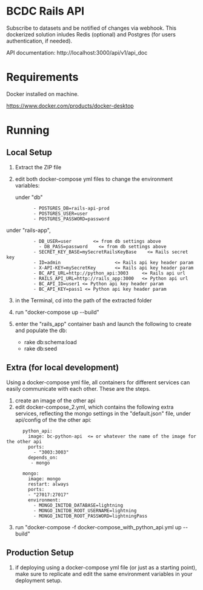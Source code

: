 # BCDC Rails API

Subscribe to datasets and be notified of changes via webhook.
This dockerized solution inludes Redis (optional) and Postgres (for users authentication, if needed).

API documentation: http://localhost:3000/api/v1/api_doc



# Requirements
Docker installed on machine.

https://www.docker.com/products/docker-desktop



# Running

## Local Setup 
1) Extract the ZIP file

2) edit both docker-compose yml files to change the environment variables:

   under "db"

```
          - POSTGRES_DB=rails-api-prod
          - POSTGRES_USER=user
          - POSTGRES_PASSWORD=password
```
   under "rails-app",
```
          - DB_USER=user        <= from db settings above
	        - DB_PASS=password    <= from db settings above
          - SECRET_KEY_BASE=mySecretRailsKeyBase    <= Rails secret key
          - ID=admin                    <= Rails api key header param 
          - X-API-KEY=mySecretKey       <= Rails api key header param 
          - BC_API_URL=http://python_api:3003     <= Rails api url
          - RAILS_API_URL=http://rails_app:3000   <= Python api url
          - BC_API_ID=user1 <= Python api key header param
          - BC_API_KEY=pass1 <= Python api key header param
```
3) in the Terminal, cd into the path of the extracted folder  

4) run "docker-compose up --build"

5) enter the "rails_app" container bash and launch the following to create and populate the db:
   - rake db:schema:load 
   - rake db:seed 




## Extra (for local development)
Using a docker-compose yml file, all containers for different services can easily communicate with each other.
These are the steps.

1) create an image of the other api
2) edit docker-compose_2.yml, which contains the following extra services, reflecting the mongo settings in the "default.json" file, under api/config of the the other api:
```         
      python_api:
        image: bc-python-api  <= or whatever the name of the image for the other api
        ports:
          - "3003:3003"
        depends_on:
         - mongo
       
      mongo:
        image: mongo
        restart: always
        ports:
        - "27017:27017"
        environment: 
          - MONGO_INITDB_DATABASE=lightning
          - MONGO_INITDB_ROOT_USERNAME=lightning
          - MONGO_INITDB_ROOT_PASSWORD=lightningPass
```

3) run "docker-compose -f docker-compose_with_python_api.yml up --build"




## Production Setup
1) if deploying using a docker-compose yml file (or just as a starting point), make sure to replicate and edit the same environment variables in your deployment setup.
